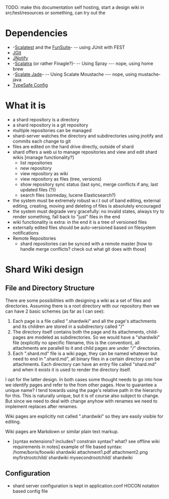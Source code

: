   TODO: make this documentation self hosting, start a design wiki in src/test/resources or something, can try out the 

# Dependencies
- -[Scalatest](http://www.scalatest.org/) and the [FunSuite](http://www.scalatest.org/getting_started_with_fun_suite)-
-- using JUnit with FEST
- [JGit](http://eclipse.org/jgit/)
- [JNotify](http://jnotify.sourceforge.net/)
- -[Scalatra](https://github.com/scalatra/scalatra) (or rather Finagle?)-
-- Using Spray
--- nope, using home brew
- -[Scalate Jade](http://scalate.fusesource.org/documentation/jade.html)-
-- Using Scalate Moustache
--- nope, using mustache-java
- [TypeSafe Config](https://github.com/typesafehub/config)

# What it is
- a shard repository is a directory
- a shard repository is a git   repository
- multiple repositories can be managed
- shard-server watches the directory and subdirectories using jnotify and commits each change to git
- files are edited on the hard drive directly, outside of shard
- shard offers a web ui to manage repositories and view and edit shard wikis
  [manage functionality?]
  - list repositories
  - new repository
  - view repository as wiki
  - view repository as files (tree, versions)
  - show repository sync status (last sync, merge conflicts if any, last updated files (?))
  - search files (someday, lucene Elasticsearch?)
- the system must be extremely robust w.r.t out of band editing, external editing, creating, moving and deleting of files is absolutely encouraged
- the system must degrade very gracefully: no invalid states, always try to render something, fall back to "just" files in the end
- wiki functionality is extra: in the end it is a tree of versioned files
- externally edited files should be auto-versioned based on filesystem notifications 
- Remote Repositories
  - shard repositories can be synced with a remote master
    [how to handle merge conflicts? check out what git does with those]

# Shard Wiki design
## File and Directory Structure
There are some possibilities with designing a wiki as a set of files and directories. Assuming there is a root directory with our repository then we can have 2 basic schemes (as far as I can see):
1. Each page is a file called "<filename>.shardwiki" and all the page's attachments and its children are stored in a subdirectory called "<filename>/"
2. The directory itself contains both the page and its attachments, child-pages are modeled as subdirectories. So we would have a "shardwiki" file (explicitly no specific filename, this is the convention), all attachments are parallell to it and child pages are under "<childpage>/" directories.
3. Each ".shard.md" file is a wiki page, they can be named whatever but need to end in ".shard.md", 
   all binary files in a certain directory _can_ be attachments. Each directory can have an entry file called "shard.md" 
   and when it exists it is used to render the directory itself. 

I opt for the latter design. In both cases some thought needs to go into how we identify pages and refer to the from other pages. How to guarantee a unique name? I tend towards using the page's relative path in the hierarchy for this. This is naturally unique, but it is of course also subject to change. But since we need to deal with change anyhow with renames we need to implement replaces after renames.

Wiki pages are explicitly not called ".shardwiki" so they are easily visible for editing.

Wiki pages are Markdown or similar plain text markup.
- [syntax extensions? includes? constrain syntax? what? see offline wiki requirements in notes]
example of file based syntax:
	/home/boris/foowiki
		shardwiki
		attachment1.pdf
		attachment2.png
		myfirstrootchild/
			shardwiki
		mysecondrootchild/
			shardwiki

## Configuration

* shard server configuration is kept in application.conf HOCON notation based config file
